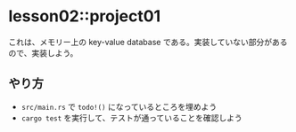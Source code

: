# lesson02::project01

これは、メモリー上の key-value database である。実装していない部分があるので、実装しよう。

## やり方

- `src/main.rs` で `todo!()` になっているところを埋めよう
- `cargo test` を実行して、テストが通っていることを確認しよう
